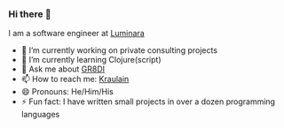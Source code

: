 ### Hi there 👋

I am a software engineer at [Luminara](https://luminara.io)

- 🔭 I’m currently working on private consulting projects
- 🌱 I’m currently learning Clojure(script)
- 💬 Ask me about [GR8DI](https://gr8di.com)
- 📫 How to reach me: [Kraulain](https://kraulain.me)
- 😄 Pronouns: He/Him/His
- ⚡ Fun fact: I have written small projects in over a dozen programming languages

<!--
**kraulain/kraulain** is a ✨ _special_ ✨ repository because its `README.md` (this file) appears on your GitHub profile.

Here are some ideas to get you started:

- 🔭 I’m currently working on ...
- 🌱 I’m currently learning ...
- 👯 I’m looking to collaborate on ...
- 🤔 I’m looking for help with ...
- 💬 Ask me about ...
- 📫 How to reach me: ...
- 😄 Pronouns: ...
- ⚡ Fun fact: ...
-->
